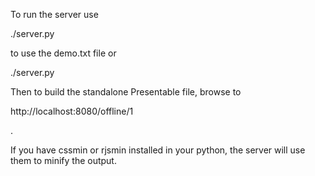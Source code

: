 To run the server use

./server.py

to use the demo.txt file or

./server.py <text-file>

Then to build the standalone Presentable file, browse to

http://localhost:8080/offline/1

.

If you have cssmin or rjsmin installed in your python, the server will use them to minify the output.

